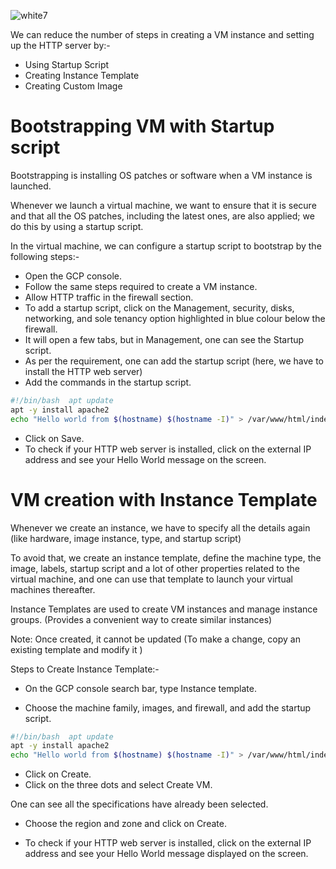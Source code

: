 ![white7](https://github.com/aasthaa-007/100DaysofCloud/assets/70707726/f190e5d3-c0b3-4e36-b3ff-7c51c87d08f2)

We can reduce the number of steps in creating a VM instance and setting up the HTTP server by:-
* Using Startup Script
* Creating Instance Template
* Creating Custom Image

# Bootstrapping  VM with Startup script 

Bootstrapping is installing OS patches or software when a VM instance is launched. 

Whenever we launch a virtual machine, we want to ensure that it is secure and that all the OS patches, including the latest ones, are also applied; we do this by using a startup script.

In the virtual machine, we can configure a startup script to bootstrap by the following steps:-

* Open the GCP console.
* Follow the same steps required to create a VM instance.
* Allow HTTP traffic in the firewall section.
* To add a startup script, click on the Management, security, disks, networking, and sole tenancy option highlighted in blue colour below the firewall.
* It will open a few tabs, but in Management, one can see the Startup script.
* As per the requirement, one can add the startup script (here, we have to install the HTTP web server)
* Add the commands in the startup script.

```bash
#!/bin/bash  apt update
apt -y install apache2
echo "Hello world from $(hostname) $(hostname -I)" > /var/www/html/index.html
```
* Click on Save.
* To check if your HTTP web server is installed, click on the external IP address and see your Hello World message on the screen.

# VM creation with Instance Template

Whenever we create an instance, we have to specify all the details again (like hardware, image instance, type, and startup script)


To avoid that, we create an instance template, define the machine type, the image, labels, startup script and a lot of other properties related to the virtual machine, and one can use that template to launch your virtual machines thereafter.

Instance Templates are used to create VM instances and manage instance groups. (Provides a convenient way to create similar instances)

Note: Once created, it cannot be updated (To make a change, copy an existing template and modify it
)

Steps to Create Instance Template:-

* On the GCP console search bar, type Instance template.

* Choose the machine family, images, and firewall, and add the startup script.

```bash
#!/bin/bash  apt update
apt -y install apache2
echo "Hello world from $(hostname) $(hostname -I)" > /var/www/html/index.html
```
* Click on Create.
* Click on the three dots and select Create VM.

One can see all the specifications have already been selected.

* Choose the region and zone and click on Create.

* To check if your HTTP web server is installed, click on the external IP address and see your Hello World message displayed on the screen.

